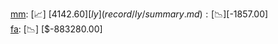 [mm](record/mm/summary.md): [📈] [$4142.60]  
[ly](record/ly/summary.md): [📉] [$-1857.00]  
[fa](record/fa/summary.md): [📉] [$-883280.00]  
